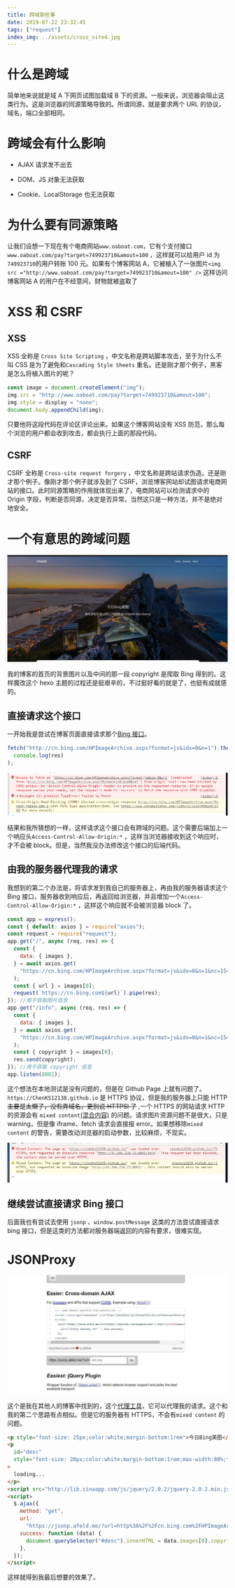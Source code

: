 ```yaml
---
title: 跨域那些事
date: 2019-07-22 23:32:45
tags: ["request"]
index_img: ../assets/cross_site4.jpg
---
```


# 什么是跨域

简单地来说就是域 A 下网页试图加载域 B 下的资源。一般来说，浏览器会阻止这类行为。这是浏览器的同源策略导致的。所谓同源，就是要求两个 URL 的协议，域名，端口全部相同。

# 跨域会有什么影响

- AJAX 请求发不出去

- DOM、JS 对象无法获取

- Cookie、LocalStorage 也无法获取

# 为什么要有同源策略

让我们设想一下现在有个电商网站`www.oaboat.com`，它有个支付接口`www.oaboat.com/pay?target=749923710&amout=100` ，这样就可以给用户 id 为`749923710`的用户转账 100 元。如果有个博客网站 A，它被植入了一张图片`<img src ="http://www.oaboat.com/pay?target=749923710&amout=100" />` 这样访问博客网站 A 的用户在不经意间，财物就被盗取了

# XSS 和 CSRF

## XSS

XSS 全称是 `Cross Site Scripting` ，中文名称是跨站脚本攻击，至于为什么不叫 CSS 是为了避免和`Cascading Style Sheets` 重名。还是刚才那个例子，黑客是怎么将植入图片的呢？

```javascript
const image = document.createElement("img");
img.src = "http://www.oaboat.com/pay?target=749923710&amout=100";
img.style = display = "none";
document.body.appendChild(img);
```

只要他将这段代码在评论区评论出来。如果这个博客网站没有 XSS 防范，那么每个浏览的用户都会收到攻击，都会执行上面的那段代码。

## CSRF

CSRF 全称是 `Cross-site request forgery` ，中文名称是跨站请求伪造。还是刚才那个例子。像刚才那个例子就涉及到了 CSRF，浏览博客网站却试图请求电商网站的接口。此时同源策略的作用就体现出来了，电商网站可以检测请求中的 Origin 字段，判断是否同源，决定是否异常。当然这只是一种方法，并不是绝对地安全。

# 一个有意思的跨域问题

![homepage](../assets/cross_site2.jpg)

我的博客的首页的背景图片以及中间的那一段 copyright 是爬取 Bing 得到的。这样魔改这个 hexo 主题的过程还是挺艰辛的，不过挺好看的就是了，也挺有成就感的。

## 直接请求这个接口

一开始我是尝试在博客页面直接请求那个[Bing 接口](http://cn.bing.com/HPImageArchive.aspx?format=js&idx=0&n=1)。

```javascript
fetch("http://cn.bing.com/HPImageArchive.aspx?format=js&idx=0&n=1").then(res =>
  console.log(res)
);
```

![cross-site](../assets/cross_site1.jpg)

结果和我所猜想的一样，这样请求这个接口会有跨域的问题。这个需要后端加上一个响应头`Access-Control-Allow-Origin:*` ，这样当浏览器接收到这个响应时，才不会被 block。但是，当然我没办法修改这个接口的后端代码。

## 由我的服务器代理我的请求

我想到的第二个办法是，将请求发到我自己的服务器上，再由我的服务器请求这个 Bing 接口，服务器收到响应后，再返回给浏览器，并且增加一个`Access-Control-Allow-Origin:*` ，这样这个响应就不会被浏览器 block 了。

```javascript
const app = express();
const { default: axios } = require("axios");
const request = require("request");
app.get("/", async (req, res) => {
  const {
    data: { images },
  } = await axios.get(
    "https://cn.bing.com/HPImageArchive.aspx?format=js&idx=0&n=1&nc=1541141842428&pid=hp&video=1"
  );
  const { url } = images[0];
  request(`https://cn.bing.com${url}`).pipe(res);
}); //用于获取图片信息
app.get("/info", async (req, res) => {
  const {
    data: { images },
  } = await axios.get(
    "https://cn.bing.com/HPImageArchive.aspx?format=js&idx=0&n=1&nc=1541141842428&pid=hp&video=1"
  );
  const { copyright } = images[0];
  res.send(copyright);
}); //用于获取 copyright 信息
app.listen(8081);
```

这个想法在本地测试是没有问题的，但是在 Github Page 上就有问题了。`https://ChenKS12138.github.io` 是 HTTPS 协议，但是我的服务器上只能 HTTP ~~主要是太懒了，没有弄域名，更别说 HTTPSl 了~~ ,一个 HTTPS 的网站请求 HTTP 的资源会有 `mixed content`[(混合内容)](https://developers.google.com/web/fundamentals/security/prevent-mixed-content/what-is-mixed-content?hl=zh-cn) 的问题。请求图片资源问题不是很大，只是 warning，但是像 iframe、fetch 请求会直接报 error。如果想移除`mixed content` 的警告，需要改动浏览器的启动参数，比较麻烦，不现实。

![mixed-content](../assets/cross_site3.jpg)

## 继续尝试直接请求 Bing 接口

后面我也有尝试去使用 `jsonp` 、`window.postMessage` 这类的方法尝试直接请求 bing 接口，但是这类的方法都对服务器端返回的内容有要求，很难实现。

# JSONProxy

![json-proxy](../assets/cross_site4.jpg)

这个是我在其他人的博客中找到的，这个[代理工具](https://jsonp.afeld.me/)，它可以代理我的请求。这个和我的第二个思路有点相似。但是它的服务器有 HTTPS，不会有`mixed content` 的问题。

```html
<p style="font-size: 25px;color:white;margin-bottom:1rem">今日Bing美图</p>
<p
  id="desc"
  style="font-size: 20px;color:white;margin-bottom:1rem;max-width:80%;text-align:center;margin: 0 auto;"
>
  loading...
</p>
<script src="http://lib.sinaapp.com/js/jquery/2.0.2/jquery-2.0.2.min.js"></script>
<script>
  $.ajax({
    method: "get",
    url:
      "https://jsonp.afeld.me/?url=http%3A%2F%2Fcn.bing.com%2FHPImageArchive.aspx%3Fformat%3Djs%26idx%3D0%26n%3D1",
    success: function (data) {
      document.querySelector("#desc").innerHTML = data.images[0].copyright;
    },
  });
</script>
```

这样就得到我最后想要的效果了。
